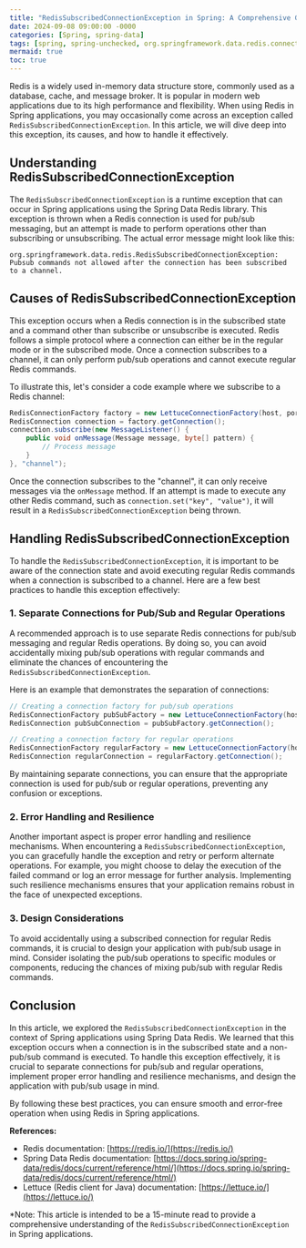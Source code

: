 ```yaml
---
title: "RedisSubscribedConnectionException in Spring: A Comprehensive Guide"
date: 2024-09-08 09:00:00 -0000
categories: [Spring, spring-data]
tags: [spring, spring-unchecked, org.springframework.data.redis.connection]
mermaid: true
toc: true
---
```



Redis is a widely used in-memory data structure store, commonly used as a database, cache, and message broker. It is popular in modern web applications due to its high performance and flexibility. When using Redis in Spring applications, you may occasionally come across an exception called `RedisSubscribedConnectionException`. In this article, we will dive deep into this exception, its causes, and how to handle it effectively.

## Understanding RedisSubscribedConnectionException

The `RedisSubscribedConnectionException` is a runtime exception that can occur in Spring applications using the Spring Data Redis library. This exception is thrown when a Redis connection is used for pub/sub messaging, but an attempt is made to perform operations other than subscribing or unsubscribing. The actual error message might look like this:

`org.springframework.data.redis.RedisSubscribedConnectionException: Pubsub commands not allowed after the connection has been subscribed to a channel.`

## Causes of RedisSubscribedConnectionException

This exception occurs when a Redis connection is in the subscribed state and a command other than subscribe or unsubscribe is executed. Redis follows a simple protocol where a connection can either be in the regular mode or in the subscribed mode. Once a connection subscribes to a channel, it can only perform pub/sub operations and cannot execute regular Redis commands.

To illustrate this, let's consider a code example where we subscribe to a Redis channel:

```java
RedisConnectionFactory factory = new LettuceConnectionFactory(host, port);
RedisConnection connection = factory.getConnection();
connection.subscribe(new MessageListener() {
    public void onMessage(Message message, byte[] pattern) {
        // Process message
    }
}, "channel");
```

Once the connection subscribes to the "channel", it can only receive messages via the `onMessage` method. If an attempt is made to execute any other Redis command, such as `connection.set("key", "value")`, it will result in a `RedisSubscribedConnectionException` being thrown.

## Handling RedisSubscribedConnectionException

To handle the `RedisSubscribedConnectionException`, it is important to be aware of the connection state and avoid executing regular Redis commands when a connection is subscribed to a channel. Here are a few best practices to handle this exception effectively:

### 1. Separate Connections for Pub/Sub and Regular Operations

A recommended approach is to use separate Redis connections for pub/sub messaging and regular Redis operations. By doing so, you can avoid accidentally mixing pub/sub operations with regular commands and eliminate the chances of encountering the `RedisSubscribedConnectionException`. 

Here is an example that demonstrates the separation of connections:

```java
// Creating a connection factory for pub/sub operations
RedisConnectionFactory pubSubFactory = new LettuceConnectionFactory(host, port);
RedisConnection pubSubConnection = pubSubFactory.getConnection();

// Creating a connection factory for regular operations
RedisConnectionFactory regularFactory = new LettuceConnectionFactory(host, port);
RedisConnection regularConnection = regularFactory.getConnection();
```

By maintaining separate connections, you can ensure that the appropriate connection is used for pub/sub or regular operations, preventing any confusion or exceptions.

### 2. Error Handling and Resilience

Another important aspect is proper error handling and resilience mechanisms. When encountering a `RedisSubscribedConnectionException`, you can gracefully handle the exception and retry or perform alternate operations. For example, you might choose to delay the execution of the failed command or log an error message for further analysis. Implementing such resilience mechanisms ensures that your application remains robust in the face of unexpected exceptions.

### 3. Design Considerations

To avoid accidentally using a subscribed connection for regular Redis commands, it is crucial to design your application with pub/sub usage in mind. Consider isolating the pub/sub operations to specific modules or components, reducing the chances of mixing pub/sub with regular Redis commands.

## Conclusion

In this article, we explored the `RedisSubscribedConnectionException` in the context of Spring applications using Spring Data Redis. We learned that this exception occurs when a connection is in the subscribed state and a non-pub/sub command is executed. To handle this exception effectively, it is crucial to separate connections for pub/sub and regular operations, implement proper error handling and resilience mechanisms, and design the application with pub/sub usage in mind.

By following these best practices, you can ensure smooth and error-free operation when using Redis in Spring applications.

**References:**
- Redis documentation: [https://redis.io/](https://redis.io/)
- Spring Data Redis documentation: [https://docs.spring.io/spring-data/redis/docs/current/reference/html/](https://docs.spring.io/spring-data/redis/docs/current/reference/html/)
- Lettuce (Redis client for Java) documentation: [https://lettuce.io/](https://lettuce.io/)

*Note: This article is intended to be a 15-minute read to provide a comprehensive understanding of the `RedisSubscribedConnectionException` in Spring applications.